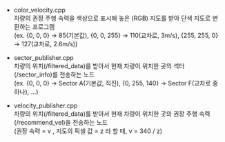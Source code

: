 * color_velocity.cpp<br/>
차량의 권장 주행 속력을 색상으로 표시해 놓은 (RGB) 지도를 받아 단색 지도로 변환하는 프로그램<br/>
(ex. {0, 0, 0} → 85(기본값), {0, 0, 255} → 110(교차로, 3m/s), {255, 255, 0} → 127(교차로, 2.6m/s))

* sector_publisher.cpp<br/>
차량의 위치(/filtered_data)를 받아서 현재 차량이 위치한 곳의 섹터(/sector_info)를 전송하는 노드<br/>
(ex. {0, 0, 0} → Sector A(기본값, 직진), {0, 255, 140} → Sector F(교차로 중 하나), ...)

* velocity_publisher.cpp<br/>
차량의 위치(/filtered_data)를 받아서 현재 차량이 위치한 곳의 권장 주행 속력(/recommend_vel)을 전송하는 노드<br/>
(권장 속력 = v , 지도의 픽셀 값 = z 라 할 때, v = 340 / z)
